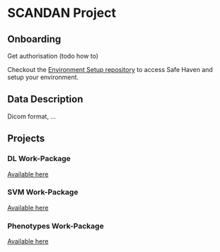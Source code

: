 # SCANDAN Project

## Onboarding 

Get authorisation (todo how to)

Checkout the [Environment Setup repository](https://github.com/WP-Teams/Environment_Setup) to access Safe Haven and setup your environment. 

## Data Description

Dicom format, ...

## Projects

### DL Work-Package
[Available here](https://github.com/SCANDAN-Team/DL_Work_Package)

### SVM Work-Package
[Available here](https://github.com/SCANDAN-Team/SVM_Work_Package)

### Phenotypes Work-Package
[Available here](https://github.com/SCANDAN-Team/Phenotypes_Work_Package)
